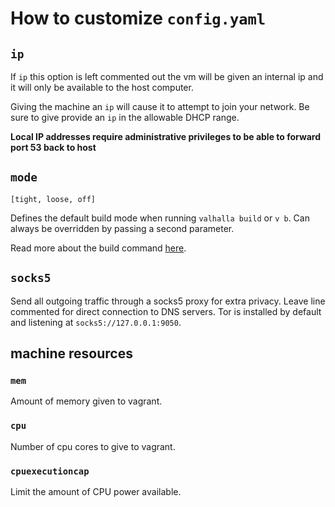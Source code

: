 # How to customize `config.yaml`

## `ip`
If `ip` this option is left commented out the vm will be given an internal ip and it will only be available to the host computer.

Giving the machine an `ip` will cause it to attempt to join your network. 
Be sure to give provide an `ip` in the allowable DHCP range.

**Local IP addresses require administrative privileges to be able to forward port 53 back to host**

## `mode`
`[tight, loose, off]`

Defines the default build mode when running `valhalla build` or `v b`.
Can always be overridden by passing a second parameter.

Read more about the build command [here](https://github.com/mmeyer2k/valhalla#build).

## `socks5`
Send all outgoing traffic through a socks5 proxy for extra privacy.
Leave line commented for direct connection to DNS servers.
Tor is installed by default and listening at `socks5://127.0.0.1:9050`.

## machine resources

### `mem`
Amount of memory given to vagrant.

### `cpu`
Number of cpu cores to give to vagrant.

### `cpuexecutioncap`
Limit the amount of CPU power available.
